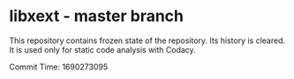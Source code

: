 # libxext - master branch

This repository contains frozen state of the repository.
Its history is cleared. It is used only for static code
analysis with Codacy.

Commit Time: 1690273095